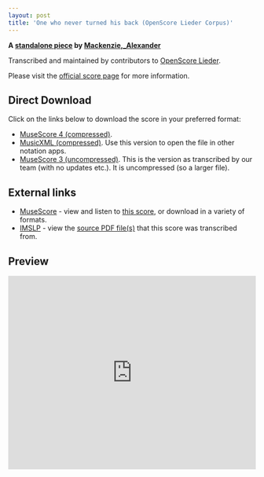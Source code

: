 ```yaml
---
layout: post
title: 'One who never turned his back (OpenScore Lieder Corpus)'
---
```


__A [standalone piece](https://fourscoreandmore.org/openscore/lieder/Mackenzie,_Alexander/_/) by [Mackenzie,_Alexander](https://fourscoreandmore.org/openscore/lieder/Mackenzie,_Alexander)__

Transcribed and maintained by contributors to [OpenScore Lieder].

Please visit the [official score page] for more information.

[official score page]: https://musescore.com/openscore-lieder-corpus/scores/6499366
[OpenScore Lieder]: https://musescore.com/openscore-lieder-corpus

## Direct Download

Click on the links below to download the score in your preferred format:
- [MuseScore 4 (compressed)](https://fourscoreandmore.org/openscore/lieder/Mackenzie,_Alexander/_/One_who_never_turned_his_back.mscz).
- [MusicXML (compressed)](https://fourscoreandmore.org/openscore/lieder/Mackenzie,_Alexander/_/One_who_never_turned_his_back.mxl). Use this version to open the file in other notation apps.
- [MuseScore 3 (uncompressed)](https://raw.githubusercontent.com/OpenScore/Lieder/refs/heads/main/scores/Mackenzie,_Alexander/_/One_who_never_turned_his_back/lc6499366.mscx). This is the version as transcribed by our team (with no updates etc.). It is uncompressed (so a larger file).

## External links

- [MuseScore] - view and listen to [this score][MuseScore], or download in a variety of formats.
- [IMSLP] - view the [source PDF file(s)][IMSLP] that this score was transcribed from.

[MuseScore]: https://musescore.com/score/6499366
[IMSLP]: https://imslp.org/wiki/Special:ReverseLookup/618722

## Preview

<iframe width="100%" height="394" src="https://musescore.com/openscore-lieder-corpus/scores/6499366/embed" frameborder="0" allowfullscreen allow="autoplay; fullscreen"></iframe>

